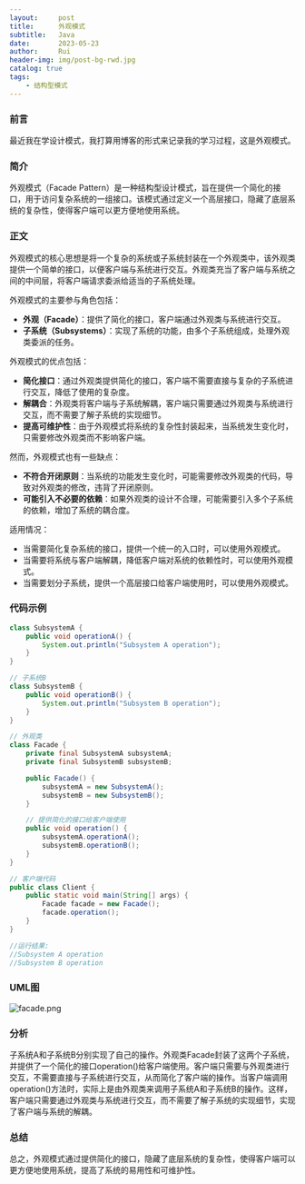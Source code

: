 ```yaml
---
layout:     post
title:      外观模式
subtitle:   Java
date:       2023-05-23
author:     Rui
header-img: img/post-bg-rwd.jpg
catalog: true
tags:
    - 结构型模式
---
```

### 前言
最近我在学设计模式，我打算用博客的形式来记录我的学习过程，这是外观模式。
### 简介
外观模式（Facade Pattern）是一种结构型设计模式，旨在提供一个简化的接口，用于访问复杂系统的一组接口。该模式通过定义一个高层接口，隐藏了底层系统的复杂性，使得客户端可以更方便地使用系统。
### 正文

外观模式的核心思想是将一个复杂的系统或子系统封装在一个外观类中，该外观类提供一个简单的接口，以便客户端与系统进行交互。外观类充当了客户端与系统之间的中间层，将客户端请求委派给适当的子系统处理。

外观模式的主要参与角色包括：
- **外观（Facade）**：提供了简化的接口，客户端通过外观类与系统进行交互。
- **子系统（Subsystems）**：实现了系统的功能，由多个子系统组成，处理外观类委派的任务。

外观模式的优点包括：
- **简化接口**：通过外观类提供简化的接口，客户端不需要直接与复杂的子系统进行交互，降低了使用的复杂度。
- **解耦合**：外观类将客户端与子系统解耦，客户端只需要通过外观类与系统进行交互，而不需要了解子系统的实现细节。
- **提高可维护性**：由于外观模式将系统的复杂性封装起来，当系统发生变化时，只需要修改外观类而不影响客户端。

然而，外观模式也有一些缺点：
- **不符合开闭原则**：当系统的功能发生变化时，可能需要修改外观类的代码，导致对外观类的修改，违背了开闭原则。
- **可能引入不必要的依赖**：如果外观类的设计不合理，可能需要引入多个子系统的依赖，增加了系统的耦合度。

适用情况：
- 当需要简化复杂系统的接口，提供一个统一的入口时，可以使用外观模式。
- 当需要将系统与客户端解耦，降低客户端对系统的依赖性时，可以使用外观模式。
- 当需要划分子系统，提供一个高层接口给客户端使用时，可以使用外观模式。


### 代码示例
```java
class SubsystemA {
    public void operationA() {
        System.out.println("Subsystem A operation");
    }
}

// 子系统B
class SubsystemB {
    public void operationB() {
        System.out.println("Subsystem B operation");
    }
}

// 外观类
class Facade {
    private final SubsystemA subsystemA;
    private final SubsystemB subsystemB;

    public Facade() {
        subsystemA = new SubsystemA();
        subsystemB = new SubsystemB();
    }

    // 提供简化的接口给客户端使用
    public void operation() {
        subsystemA.operationA();
        subsystemB.operationB();
    }
}

// 客户端代码
public class Client {
    public static void main(String[] args) {
        Facade facade = new Facade();
        facade.operation();
    }
}

//运行结果:
//Subsystem A operation
//Subsystem B operation

```
### UML图
![facade.png](https://i.postimg.cc/xT9sq10C/facade.png)

### 分析
子系统A和子系统B分别实现了自己的操作。外观类Facade封装了这两个子系统，并提供了一个简化的接口operation()给客户端使用。客户端只需要与外观类进行交互，不需要直接与子系统进行交互，从而简化了客户端的操作。当客户端调用operation()方法时，实际上是由外观类来调用子系统A和子系统B的操作。这样，客户端只需要通过外观类与系统进行交互，而不需要了解子系统的实现细节，实现了客户端与系统的解耦。
### 总结
总之，外观模式通过提供简化的接口，隐藏了底层系统的复杂性，使得客户端可以更方便地使用系统，提高了系统的易用性和可维护性。

